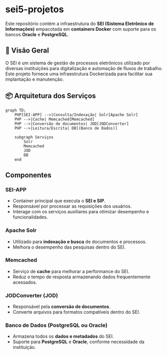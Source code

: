 # sei5-projetos

Este repositório contém a infraestrutura do **SEI (Sistema Eletrônico de Informações)** empacotada em **containers Docker** com suporte para os bancos **Oracle** e **PostgreSQL**.

## 📌 Visão Geral
O SEI é um sistema de gestão de processos eletrônicos utilizado por diversas instituições para digitalização e automação de fluxos de trabalho. Este projeto fornece uma infraestrutura Dockerizada para facilitar sua implantação e manutenção.

## 📦 Arquitetura dos Serviços

```mermaid
graph TD;
    PHP[SEI-APP] -->|Consulta/Indexação| Solr[Apache Solr]
    PHP -->|Cache| Memcached[Memcached]
    PHP -->|Conversão de documentos| JOD[JODConverter]
    PHP -->|Leitura/Escrita| DB[(Banco de Dados)]
    
    subgraph Serviços
        Solr
        Memcached
        JOD
        DB
    end
```

## Componentes

### SEI-APP
- Container principal que executa o **SEI e SIP**.
- Responsável por processar as requisições dos usuários.
- Interage com os serviços auxiliares para otimizar desempenho e funcionalidades.

### Apache Solr
- Utilizado para **indexação e busca** de documentos e processos.
- Melhora o desempenho das pesquisas dentro do SEI.

### Memcached
- Serviço de **cache** para melhorar a performance do SEI.
- Reduz o tempo de resposta armazenando dados frequentemente acessados.

### JODConverter (JOD)
- Responsável pela **conversão de documentos**.
- Converte arquivos para formatos compatíveis dentro do SEI.

### Banco de Dados (PostgreSQL ou Oracle)
- Armazena todos os **dados e metadados** do SEI.
- Suporte para **PostgreSQL** e **Oracle**, conforme necessidade da instituição.
